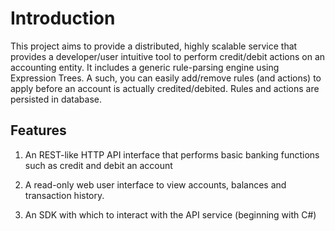 Introduction
============

This project aims to provide a distributed, highly scalable service that provides 
a developer/user intuitive tool to perform credit/debit actions on an accounting entity. 
It includes a generic rule-parsing engine using Expression Trees. A such, you can
easily add/remove rules (and actions) to apply before an account is actually
credited/debited. Rules and actions are persisted in database.

Features
--------

1.  An REST-like HTTP API interface that performs basic banking functions such
    as credit and debit an account

2.  A read-only web user interface to view accounts, balances and transaction
    history.

3.  An SDK with which to interact with the API service (beginning with C\#)

